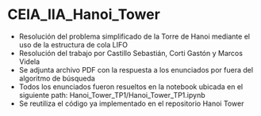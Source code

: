 # CEIA_IIA_Hanoi_Tower
- Resolución del problema simplificado de la Torre de Hanoi mediante el uso de la estructura de cola LIFO
- Resolución del trabajo por Castillo Sebastián, Corti Gastón y Marcos Videla
- Se adjunta archivo PDF con la respuesta a los enunciados por fuera del algoritmo de búsqueda
- Todos los enunciados fueron resueltos en la notebook ubicada en el siguiente path: Hanoi_Tower_TP1/Hanoi_Tower_TP1.ipynb
- Se reutiliza el código ya implementado en el repositorio Hanoi Tower
